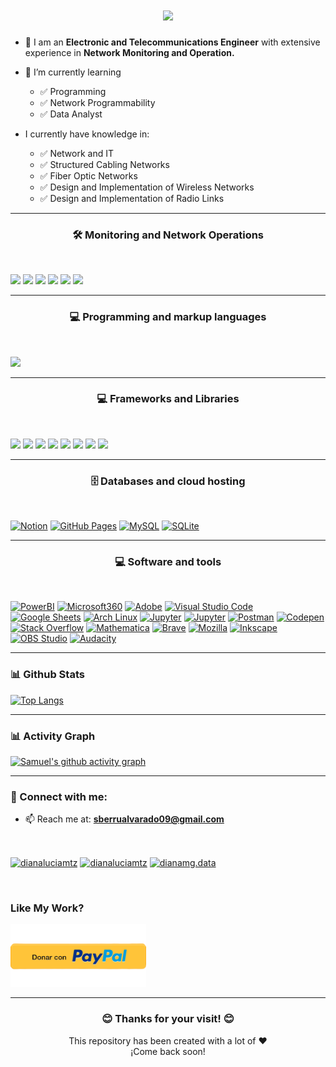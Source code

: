 

<h1 align="center">
  <a href="https://git.io/typing-svg">
    <img src="https://readme-typing-svg.herokuapp.com/?lines=Hello,+There!+👋;My+name+is+Samuel+....;Nice+to+meet+you!&center=true&size=30">
  </a>
</h1>

<p align="center"> 

- 🔭 I am an **Electronic and Telecommunications Engineer** with extensive experience in **Network Monitoring and Operation.**

- 🌱 I’m currently learning 
  * ✅ Programming
  * ✅ Network Programmability
  * ✅ Data Analyst

- I currently have knowledge in:
  * ✅ Network and IT
  * ✅ Structured Cabling Networks
  * ✅ Fiber Optic Networks
  * ✅ Design and Implementation of Wireless Networks
  * ✅ Design and Implementation of Radio Links
</p>


<hr>
<h3 align="center"> 🛠 Monitoring and Network Operations</h3></br>
<p>
<a> <img src="https://img.shields.io/badge/-Cisco-00416A?logo=cisco&logoColor=white" height="30px"></a>
<a> <img src="https://img.shields.io/badge/-Huawei-b92b27?logo=huawei&logoColor=white" height="30px"></a>
<a> <img src="https://img.shields.io/badge/-Ubiquiti-1565C0?logo=ubiquiti&logoColor=white" height="30px"></a>
<a> <img src="https://img.shields.io/badge/-Tplink-009FFF?logo=tplink&logoColor=white" height="30px"></a>
<a> <img src="https://img.shields.io/badge/-Mikrotik-373B44?logo=mikrotik&logoColor=white" height="30px"></a>
<a> <img src="https://img.shields.io/badge/-BMC%20Remedy-fc4a1a?logo=mikrotik&logoColor=white" height="30px"></a>
</p>


<hr>
<h3 align="center"> 💻 Programming and markup languages </h3></br>
<!---
<p>
<a> <img src="https://img.shields.io/badge/-Python-4286f4?logo=python&logoColor=white" height="30px"></a>
<a> <img src="https://img.shields.io/badge/-Javascript-f7ff00?logo=javascript&logoColor=white" height="30px"></a>
<a> <img src="https://img.shields.io/badge/-HTML%205-fc4a1a?logo=html5&logoColor=white" height="30px"></a>
<a> <img src="https://img.shields.io/badge/-CSS%203-1565C0?logo=css3&logoColor=white" height="30px"></a>
<a> <img src="https://img.shields.io/badge/-C%20C++-19547b?logo=c&logoColor=white" height="30px"></a>
<a> <img alt="SQL" src="https://custom-icon-badges.herokuapp.com/badge/SQL-025E8C.svg?logo=database&logoColor=white" height="30px"></a>
<a href="#"><img alt="Git" src="https://img.shields.io/badge/Git-F05033.svg?logo=git&logoColor=white" height="30px"></a>
</p>
-->
<p align="left">
  <a href="https://skillicons.dev">
    <img src="https://skillicons.dev/icons?i=python,js,html,css,c,cpp,git" />
  </a>
</p>

<hr>
<h3 align="center"> 💻 Frameworks and Libraries </h3></br>

<p>
<a> <img src="https://img.shields.io/badge/-Arduino-2193b0?logo=arduino&logoColor=white" height="30px"></a>
<a> <img src="https://img.shields.io/badge/-Raspeberry%20PI-4A00E0?logo=raspberrypi&logoColor=white" height="30px"></a>
<a> <img src="https://img.shields.io/badge/-Bootstrap-5614B0?logo=bootstrap&logoColor=white" height="30px"></a>
<a> <img src="https://img.shields.io/badge/-Pandas-19547b?logo=pandas&logoColor=white" height="30px"></a>
<a> <img src="https://img.shields.io/badge/-Numpy-605C3C?logo=numpy&logoColor=white" height="30px"></a>
<a> <img src="https://img.shields.io/badge/-Matplotlib-11998e?logo=plotly&logoColor=white" height="30px"></a>
<a> <img src="https://img.shields.io/badge/-Altair-2193b0?logo=plotly&logoColor=white" height="30px"></a>
<a> <img src="https://img.shields.io/badge/-Flask-FFFFFF?logo=flask&logoColor=black" height="30px"></a>
</p>

<hr>
<h3 align="center"> 🗄️ Databases and cloud hosting</h3></br>
<p>
    <a href="#"><img alt="Notion" src="https://img.shields.io/badge/Notion-010101.svg?logo=notion&logoColor=white" height="30px"></a>
    <a href="#"><img alt="GitHub Pages" src="https://img.shields.io/badge/GitHub%20Pages-327FC7.svg?logo=github&logoColor=white" height="30px"></a>
    <a href="#"><img alt="MySQL" src="https://img.shields.io/badge/MySQL-00f.svg?logo=mysql&logoColor=white" height="30px"></a>
    <a href="#"><img alt="SQLite" src ="https://img.shields.io/badge/SQLite-07405e.svg?logo=sqlite&logoColor=white" height="30px"></a>
</p>

<hr>
<h3 align="center"> 💻 Software and tools </h3></br>
<p>
    <a href="#"><img alt="PowerBI" src="https://custom-icon-badges.herokuapp.com/badge/Power%20BI-FFFFFF.svg?logo=powerBI&logoColor=white%22" height="30px"></a>
    <a href="#"><img alt="Microsoft360" src="https://custom-icon-badges.herokuapp.com/badge/Microsoft%20360-0083B0.svg?logo=microsoft&logoColor=white%22" height="30px"></a>
    <a href="#"><img alt="Adobe" src="https://img.shields.io/badge/Adobe-FF0000.svg?logo=adobe&logoColor=white" height="30px"></a>
    <a href="#"><img alt="Visual Studio Code" src="https://img.shields.io/badge/Visual%20Studio%20Code-0078d7.svg?logo=visual-studio-code&logoColor=white" height="30px"></a>
    <a href="#"><img alt="Google Sheets" src="https://img.shields.io/badge/Google%20Sheets-34A853.svg?logo=google%20sheets&logoColor=white" height="30px"></a>
    <a href="#"><img alt="Arch Linux" src="https://img.shields.io/badge/Arch%20Linux-1793D1.svg?logo=arch-linux&logoColor=white" height="30px"></a>
    <a href="#"><img alt="Jupyter" src="https://custom-icon-badges.herokuapp.com/badge/Google%20Colab-0083B0.svg?logo=googlecolab&logoColor=white%22" height="30px"></a>
    <a href="#"><img alt="Jupyter" src="https://img.shields.io/badge/Jupyter-F37626.svg?logo=Jupyter&logoColor=white" height="30px"></a>
    <a href="#"><img alt="Postman" src="https://img.shields.io/badge/Postman-FF6C37?logo=postman&logoColor=white" height="30px"></a>
    <a href="#"><img alt="Codepen" src="https://img.shields.io/badge/Codepen-000000.svg?logo=codepen&logoColor=white" height="30px"></a>
    <a href="#"><img alt="Stack Overflow" src="https://img.shields.io/badge/-Stack%20Overflow-FE7A16?logo=stack-overflow&logoColor=white" height="30px"></a>
    <a href="#"><img alt="Mathematica" src="https://img.shields.io/badge/Mathematica-DD1100.svg?logo=wolfram-mathematica&logoColor=white" height="30px"></a>
    <a href="#"><img alt="Brave" src="https://img.shields.io/badge/-Brave-FB542B?logo=brave&logoColor=white" height="30px"></a>
    <a href="#"><img alt="Mozilla" src="https://custom-icon-badges.herokuapp.com/badge/Mozilla%20Firefox-0083B0.svg?logo=firefox&logoColor=white%22" height="30px"></a>
    <a href="#"><img alt="Inkscape" src="https://img.shields.io/badge/Inkscape-000000?logo=Inkscape&logoColor=white" height="30px"></a>
    <a href="#"><img alt="OBS Studio" src="https://img.shields.io/badge/-OBS%20Studio-302E31?logo=obs-studio&logoColor=white" height="30px"></a>
    <a href="#"><img alt="Audacity" src="https://img.shields.io/badge/-Audacity-0000CC?logo=audacity&logoColor=white" height="30px"></a>
</p>

<hr>
<h3 align="left">📊 Github Stats</h3>

[![Top Langs](https://github-readme-stats.vercel.app/api/top-langs/?username=samuelE09&layout=compact)](https://github.com/samuelE09/github-readme-stats)

<hr>
<h3 align="left">📊 Activity Graph </h3>

[![Samuel's github activity graph](https://github-readme-activity-graph.cyclic.app/graph?username=samuelE09&theme=react&custom_title=My%20Activity)](https://github.com/samuelE09/github-readme-activity-graph)


<hr>
<h3 align="left"> 💼 Connect with me:</h3>

 - 📫 Reach me at: **sberrualvarado09@gmail.com**

</br>

<p align="left">
<a href="https://linkedin.com/in/sberrualvarado2496" target="blank"><img align="center" src="https://raw.githubusercontent.com/rahuldkjain/github-profile-readme-generator/master/src/images/icons/Social/linked-in-alt.svg" alt="dianaluciamtz" height="30" width="40" /></a>
<a href="https://twitter.com/samuel24_dev" target="blank"><img align="center" src="https://raw.githubusercontent.com/rahuldkjain/github-profile-readme-generator/master/src/images/icons/Social/twitter.svg" alt="dianaluciamtz" height="30" width="40" /></a>
<a href="https://instagram.com/samuel_enrique24" target="blank"><img align="center" src="https://raw.githubusercontent.com/rahuldkjain/github-profile-readme-generator/master/src/images/icons/Social/instagram.svg" alt="dianamg.data" height="30" width="40" /></a>
</p>
</br>

<h3> Like My Work? </h3>
<a href="https://www.paypal.com/donate/?hosted_button_id=FXLEYP4FXC5B2" target="_blank">
  <img src="./img/donar-con-paypal.png" alt="Donar con Paypal" height="100px" width="217px" >
</a>

<hr>
<h3 align="center"> 😊 Thanks for your visit! 😊</h3>
<p  align="center">
This repository has been created with a lot of ❤️ </br>
¡Come back soon!
</p>


